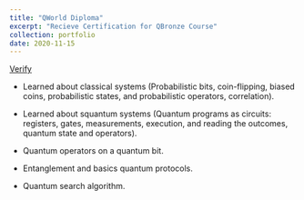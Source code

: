 ```yaml
---
title: "QWorld Diploma"
excerpt: "Recieve Certification for QBronze Course"
collection: portfolio
date: 2020-11-15
---
```

[Verify](https://1drv.ms/i/s!AllCcwLfbSCpiGJQVuyhNfyHErRU?e=gChWuj)

* Learned about classical systems (Probabilistic bits, coin-flipping, biased coins, probabilistic states, and probabilistic operators, correlation).

* Learned about squantum systems (Quantum programs as circuits: registers, gates, measurements, execution, and reading the outcomes, quantum state and operators).

* Quantum operators on a quantum bit.

* Entanglement and basics quantum protocols.

* Quantum search algorithm.